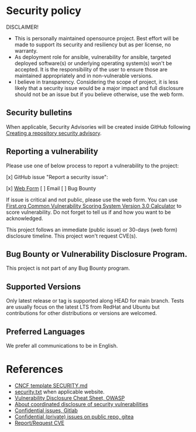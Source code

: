 # Security policy

DISCLAIMER!
* This is personally maintained opensource project. Best effort will be made to support its security and resiliency but as per license, no warranty.
* As deployment role for ansible, vulnerability for ansible, targeted deployed software(s) or underlying operating system(s) won't be accepted. It is the responsibility of the user to ensure those are maintained appropriately and in non-vulnerable versions.
* I believe in transparency. Considering the scope of project, it is less likely that a security issue would be a major impact and full disclosure should not be an issue but if you believe otherwise, use the web form.

## Security bulletins

When applicable, Security Advisories will be created inside GitHub following [Creating a repository security advisory](https://docs.github.com/en/code-security/security-advisories/repository-security-advisories/creating-a-repository-security-advisory).

## Reporting a vulnerability

Please use one of below process to report a vulnerability to the project:

<!-- Full Disclosure -->
  [x] GitHub issue "Report a security issue":
<!-- Coordinated Disclosure: can use Google Forms, O365 Forms or similar -->
  [x] [Web Form](https://docs.google.com/forms/d/1alWCY1VAekedhOCuP6lW-ZylsjkGKsrrDApHk36Kqe4)
  [ ] Email
  [ ] Bug Bounty

If issue is critical and not public, please use the web form.
You can use [First.org Common Vulnerability Scoring System Version 3.0 Calculator](https://www.first.org/cvss/calculator/3.0) to score vulnerability.
Do not forget to tell us if and how you want to be acknowledged.

This project follows an immediate (public issue) or 30-days (web form) disclosure timeline.
This project won't request CVE(s).

## Bug Bounty or Vulnerability Disclosure Program.

This project is not part of any Bug Bounty program.

## Supported Versions

Only latest release or tag is supported along HEAD for main branch.
Tests are usually focus on the latest LTS from RedHat and Ubuntu but contributions for other distributions or versions are welcomed.

## Preferred Languages

We prefer all communications to be in English.

# References

* [CNCF template SECURITY.md](https://github.com/cncf/tag-security/blob/main/project-resources/templates/SECURITY.md)
* [security.txt](https://securitytxt.org/) when applicable website.
* [Vulnerability Disclosure Cheat Sheet, OWASP](https://cheatsheetseries.owasp.org/cheatsheets/Vulnerability_Disclosure_Cheat_Sheet.html)
* [About coordinated disclosure of security vulnerabilities](https://docs.github.com/en/code-security/security-advisories/guidance-on-reporting-and-writing/about-coordinated-disclosure-of-security-vulnerabilities)
* [Confidential issues, Gitlab](https://docs.gitlab.com/ee/user/project/issues/confidential_issues.html)
* [Confidential (private) issues on public repo, gitea](https://github.com/go-gitea/gitea/issues/3217)
* [Report/Request CVE](https://www.cve.org/ResourcesSupport/ReportRequest)
